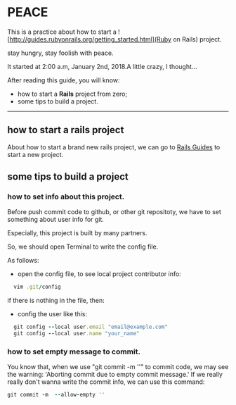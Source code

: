PEACE
=================

This is a practice about how to start a ![http://guides.rubyonrails.org/getting_started.html](Ruby on Rails) project.

<p>stay hungry, stay foolish with peace.</p>
<p>It started at 2:00 a.m, January 2nd, 2018.A little crazy, I thought...</p>

After reading this guide, you will know:
- how to start a **Rails** project from zero;
- some tips to build a project.

----------------------------------------------------------------------------------

how to start a rails project
------------------------------
About how to start a brand new rails project, we can go to [Rails Guides](http://guides.rubyonrails.org/getting_started.html) to start a new project.

some tips to build a project
---------------------------------
### how to set info about this project.
Before push commit code to github, or other git repositoty, we have to set something about user info for git.

Especially, this project is built by many partners.

  So, we should open Terminal to write the config file.

  As follows:

  - open the config file, to see local project contributor info:

  ```ruby
    vim .git/config
  ```

  if there is nothing in the file, then:

  - config the user like this:

  ```ruby
    git config --local user.email "email@example.com"
    git config --local user.name "your_name"
  ```

### how to set empty message to commit.
You know that, when we use "git commit -m ''" to commit code, we may see the warning: 'Aborting commit due to empty commit message.'
If we really really don't wanna write the commit info, we can use this command:

```ruby
git commit -m  --allow-empty ''
```
